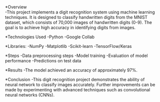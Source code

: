 *Overview                                        
-This project implements a digit recognition system using machine learning techniques. It is designed to classify handwritten digits from the MNIST dataset, which consists of 70,000 images of handwritten digits (0-9). The goal is to achieve high accuracy in identifying digits from images.

*Technologies Used
-Python
-Google Collab

*Libraries:
-NumPy
-Matplotlib
-Scikit-learn
-TensorFlow/Keras

*Steps
-Data preprocessing steps
-Model training
-Evaluation of model performance
-Predictions on test data

*Results
-The model achieved an accuracy of approximately 97%. 

*Conclusion
-This digit recognition project demonstrates the ability of neural network to classify images accurately. Further improvements can be made by experimenting with advanced techniques such as convolutional neural networks (CNNs).

